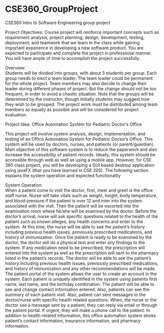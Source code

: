 # CSE360_GroupProject
CSE360 Intro to Software Engineering group project

Project Objectives: 
Course project will reinforce important concepts such as requirement 
analysis,  project  planning,  design,  development,  testing,  deployment,  and  teamwork  that  we 
learn in the class while gaining important experience in developing a new software product. You 
are expected to participate and complete the project in professional manner. You will have ample 
of time to accomplish the project successfully. 
 
Overview:  
Students  will  be  divided  into  groups,  with  about  5  students  per  group.  Each  group 
needs  to  elect  a  team  leader.  The  team  leader  could  be  permanent  for  the  whole  project.  Team 
members  may  also  decide  to  change  their  leader  during  different  phases  of  project.  But  the 
change should not be too frequent, in order to avoid a chaotic situation. Note that the groups will 
be  determined  by  the  instructor,  though  initially  students  may  suggest  how  they  wish  to  be 
grouped. The project work must be distributed among team members as equally as possible and 
will be considered for project evaluation. 

Project Idea: Office Automation System for Pediatric Doctor’s Office 

This  project  will  involve  system  analysis,  design,  implementation,  and  testing  of  an  Office 
Automation  System  for  Pediatric  Doctor’s  Office.  This  system  will  be  used  by  doctors,  nurses, 
and  patients  (or  parent/guardian).  Main  objective  of  this  software  system  is  to  reduce  the 
paperwork  and  also  increase  the  accessibility  of  patient  records.  Ideally,  this  system  should  be 
accessible through web as well as using a mobile app. However, for CSE 360 class project, you 
will be developing a GUI based desktop application using javaFX (that you have learned in CSE 
205).  The following section explains the system operation and expected functionality 

System Operation:  
When a patient come to visit the doctor, first, meet and greet is the office staff nurse. Nurse will 
take vitals such as weight, height, body temperature, and blood pressure if the patient is over 12 
and  inter  into  the  system  associated  with  the  visit.  Then  the  patient  will  be  escorted  into  the 
examination  room  where  he/she  will  be  examined  by  the  doctor.  Before  the  doctor’s  arrival, 
nurse  will  ask  specific  questions  related  to  the  health  of  the  patient  such  as  known  alleges,  any 
health concerns and  enter to the system. At this time, the nurse will be able to see the patient’s 
history  including  previous  health  issues,  previously  prescribed  medications,  and  history  of 
immunization. Once  the  patient  is  ready  to  be  examined  by  the  doctor,  the  doctor  will  do  a  physical  test  and 
enter  any  findings  to  the  system.  If  any  medication  need  to  be  prescribed,  the  prescription  will 
entered into the system as well as the prescription will sent to the pharmacy listed in the patient’s 
records.  The  doctor  will  be  able  to  see  the  patient’s  history  including  previous  health  issues, 
previously prescribed medications, and history of immunization and any other recommendations 
will be made. The patient portal of the system allows the user to create an account in the system. Each patient 
is  uniquely  identified  in  the  system  using  patients  first  name,  last  name,  and  the  birthday 
combination.  The  patient  will  be  able  to  see  and  change  contact  information  entered.  Also, 
patients  can  see  the  summary  of  each  patient  visit.  Also,  patient  can  sent  messages  to  the 
doctor/nurse with specific health related questions. When, the nurse or the doctor see a message 
sent by a patient, they can reply via email or through the patient portal. If urgent, they will make 
a phone call to the patient. In  addition  to  health-related  information,  this  office  automation  system  stores  patient’s  contact 
information, insurance information, and pharmacy information. 
 
